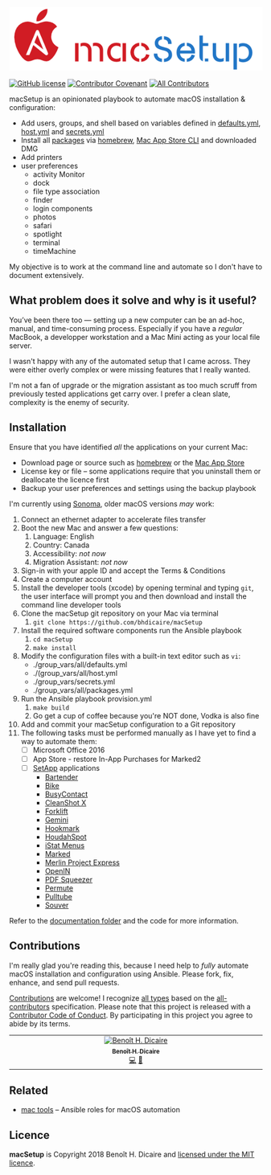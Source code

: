 ![logo](doc/logo.png)

[![GitHub license](https://img.shields.io/github/license/bhdicaire/macSetup)](https://github.com/bhdicaire/macSetup/blob/main/LICENSE) [![Contributor Covenant](https://img.shields.io/badge/Contributor%20Covenant-2.1-4baaaa.svg)](code_of_conduct.md) [![All Contributors](https://img.shields.io/badge/all_contributors-3-orange.svg?color=ee8449&style=flat-square)](#contributors)

macSetup is an opinionated playbook to automate macOS installation & configuration:
  * Add users, groups, and shell based on variables defined in [defaults.yml](group_vars/all/defaults.yml), [host.yml](group_vars/all/host.yml) and [secrets.yml](group_vars/secrets.yml)
   * Install all [packages](group_vars/all/packages.yml) via [homebrew](https://brew.sh), [Mac App Store CLI](https://github.com/mas-cli/mas) and downloaded DMG
 * Add printers
 * user preferences
    * activity Monitor
    * dock
    * file type association
    * finder
    * login components
    * photos
    * safari
    * spotlight
    * terminal
    * timeMachine

My objective is to work at the command line and automate so I don't have to document extensively.

## What problem does it solve and why is it useful?

You’ve been there too — setting up a new computer can be an ad-hoc, manual, and time-consuming process. Especially if you have a *regular* MacBook, a developper workstation and a Mac Mini acting as your local file server.

I wasn't happy with any of the automated setup that I came across. They were either overly complex or were missing features that I really wanted.

I'm not a fan of upgrade or the migration assistant as too much scruff from previously tested applications get carry over. I prefer a clean slate, complexity is the enemy of security.

## Installation

Ensure that you have identified _all_ the applications on your current Mac:
 * Download page or source such as [homebrew](https://brew.sh) or the [Mac App Store](https://github.com/mas-cli/mas)
 * License key or file – some applications require that you uninstall them or deallocate the licence first
 * Backup your user preferences and settings using the backup playbook

I'm currently using [Sonoma](https://www.apple.com/ca/macos/sonoma/), older macOS versions _may_ work:

1. Connect an ethernet adapter to accelerate files transfer
2. Boot the new Mac and answer a few questions:
    1. Language: English
    1. Country: Canada
    1. Accessibility: _not now_
    1. Migration Assistant: _not now_
3. Sign-in with your apple ID and accept the Terms & Conditions
4. Create a computer account
5. Install the developer tools (xcode) by opening terminal and typing `git`, the user interface will prompt you and then download and install the command line developer tools
6. Clone the macSetup git repository on your Mac via terminal
    1. `git clone https://github.com/bhdicaire/macSetup`
7. Install the required software components run the Ansible playbook
    1. `cd macSetup`
    2. `make install`
8. Modify the configuration files with a built-in text editor such as `vi`:
    * ./group_vars/all/defaults.yml
    * ./(group_vars/all/host.yml
    * ./group_vars/secrets.yml
    * ./group_vars/all/packages.yml
9. Run the Ansible playbook provision.yml
    1. `make build`
    1. Go get a cup of coffee because you're NOT done, Vodka is also fine
10. Add and commit your macSetup configuration to a Git repository
11. The following tasks must be performed manually as I have yet to find a way to automate them:
    - [ ] Microsoft Office 2016
    - [ ] App Store - restore In-App Purchases for Marked2
    - [ ] [SetApp](https://setapp.com) applications
      * [Bartender](https://setapp.com/apps/bartender)
      * [Bike](https://setapp.com/apps/bike-outliner)
      * [BusyContact](https://setapp.com/apps/busycontacts)
      * [CleanShot X](https://setapp.com/apps/cleanshot)
      * [Forklift](https://setapp.com/apps/forklift)
      * [Gemini](https://setapp.com/apps/gemini)
      * [Hookmark](https://setapp.com/apps/hookmark)
      * [HoudahSpot](https://setapp.com/apps/houdahspot)
      * [iStat Menus](https://setapp.com/apps/istat-menus)
      * [Marked](https://setapp.com/apps/marked)
      * [Merlin Project Express](https://setapp.com/apps/merlin-project-express)
      * [OpenIN](https://setapp.com/apps/openin)
      * [PDF Squeezer](https://setapp.com/apps/pdf-squeezer)
      * [Permute](https://setapp.com/apps/permute)
      * [Pulltube](https://setapp.com/apps/pulltube)
      * [Souver](https://setapp.com/apps/soulver)


Refer to the [documentation folder](doc/how.md) and the code for more information.

## Contributions

I'm really glad you're reading this, because I need help to *fully* automate macOS installation and configuration using Ansible. Please fork, fix, enhance, and send pull requests.

[Contributions](doc/CONTRIBUTING.md) are welcome! I recognize [all types](https://allcontributors.org/docs/en/emoji-key) based on the [all-contributors](https://github.com/all-contributors/all-contributors) specification. Please note that this project is released with a [Contributor Code of Conduct](doc/CODE-OF-CONDUCT.md). By participating in this project you agree to abide by its terms.

<!-- ALL-CONTRIBUTORS-LIST:START - Do not remove or modify this section -->
<!-- prettier-ignore-start -->
<!-- markdownlint-disable -->
<table>
  <tbody>
    <tr>
      <td align="center" valign="top" width="16.66%"><a href="https://github.com/bhdicaire"><img src="https://avatars.githubusercontent.com/u/1316765?v=4?s=100" width="100px;" alt="Benoît H. Dicaire"/><br /><sub><b>Benoît H. Dicaire</b></sub></a><br /><a href="https://github.com/bhdicaire/vanityURLs/commits?author=bhdicaire" title="Code">💻</a> <a href="https://github.com/bhdicaire/vanityURLs/commits?author=bhdicaire" title="Documentation">📖</a> </td>
    </tr>
  </tbody>
</table>

<!-- markdownlint-restore -->
<!-- prettier-ignore-end -->

<!-- ALL-CONTRIBUTORS-LIST:END -->

## Related
 * [mac tools](https://github.com/bhdicaire/macTools) – Ansible roles for macOS automation

## Licence
**macSetup** is Copyright 2018 Benoît H. Dicaire and [licensed under the MIT licence](LICENCE).
